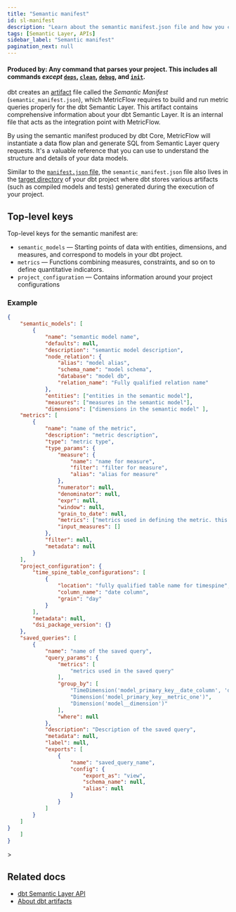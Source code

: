 ```yaml
---
title: "Semantic manifest"
id: sl-manifest
description: "Learn about the semantic manifest.json file and how you can use artifacts to gain insights about your dbt Semantic Layer."
tags: [Semantic Layer, APIs]
sidebar_label: "Semantic manifest"
pagination_next: null
---
```


#### Produced  by:  Any command that parses your project. This includes all commands _except_ [`deps`](/reference/commands/deps), [`clean`](/reference/commands/clean), [`debug`](/reference/commands/debug), and [`init`](/reference/commands/init).

dbt creates an [artifact](/reference/artifacts/dbt-artifacts) file called the _Semantic Manifest_ (`semantic_manifest.json`), which MetricFlow requires to build and run metric queries properly for the dbt Semantic Layer. This artifact contains comprehensive information about your dbt Semantic Layer. It is an internal file that acts as the integration point with MetricFlow. 

By using the semantic manifest produced by dbt Core, MetricFlow will instantiate a data flow plan and generate SQL from Semantic Layer query requests. It's a valuable reference that you can use to understand the structure and details of your data models.

Similar to the [`manifest.json` file](/reference/artifacts/manifest-json), the `semantic_manifest.json` file also lives in the [target directory](/reference/global-configs/json-artifacts) of your dbt project where dbt stores various artifacts (such as compiled models and tests) generated during the execution of your project.

## Top-level keys

Top-level keys for the semantic manifest are:
-  `semantic_models` &mdash; Starting points of data with entities, dimensions, and measures, and correspond to models in your dbt project. 
-  `metrics` &mdash; Functions combining measures, constraints, and so on to define quantitative indicators.
- `project_configuration` &mdash; Contains information around your project configurations 

### Example

<File name="target/semantic_manifest.json"> 

```json
{
    "semantic_models": [
        {
            "name": "semantic model name",
            "defaults": null,
            "description": "semantic model description",
            "node_relation": {
                "alias": "model alias",
                "schema_name": "model schema",
                "database": "model db",
                "relation_name": "Fully qualified relation name"
            },
            "entities": ["entities in the semantic model"],
            "measures": ["measures in the semantic model"],
            "dimensions": ["dimensions in the semantic model" ],
    "metrics": [
        {
            "name": "name of the metric",
            "description": "metric description",
            "type": "metric type",
            "type_params": {
                "measure": {
                    "name": "name for measure",
                    "filter": "filter for measure",
                    "alias": "alias for measure"
                },
                "numerator": null,
                "denominator": null,
                "expr": null,
                "window": null,
                "grain_to_date": null,
                "metrics": ["metrics used in defining the metric. this is used in derived metrics"],
                "input_measures": []
            },
            "filter": null,
            "metadata": null
        }
    ],
    "project_configuration": {
        "time_spine_table_configurations": [
            {
                "location": "fully qualified table name for timespine",
                "column_name": "date column",
                "grain": "day"
            }
        ],
        "metadata": null,
        "dsi_package_version": {}
    },
    "saved_queries": [
        {
            "name": "name of the saved query",
            "query_params": {
                "metrics": [
                    "metrics used in the saved query"
                ],
                "group_by": [
                    "TimeDimension('model_primary_key__date_column', 'day')",
                    "Dimension('model_primary_key__metric_one')",
                    "Dimension('model__dimension')"
                ],
                "where": null
            },
            "description": "Description of the saved query",
            "metadata": null,
            "label": null,
            "exports": [
                {
                    "name": "saved_query_name",
                    "config": {
                        "export_as": "view",
                        "schema_name": null,
                        "alias": null
                    }
                }
            ]
        }
    ]
}
    ]
}
```

</File>>

## Related docs

- [dbt Semantic Layer API](/docs/dbt-cloud-apis/sl-api-overview)
- [About dbt artifacts](/reference/artifacts/dbt-artifacts)
